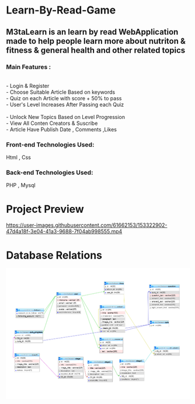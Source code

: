 # Learn-By-Read-Game
## M3taLearn is an learn by read WebApplication made to help people learn more about nutriton & fitness & general health  and other related topics 
### Main Features :
<br>- Login  &amp; Register
<br>- Choose Suitable Article Based on keywords 
<br>- Quiz on each Article with score + 50% to pass
<br>- User's Level Increases After Passing each Quiz  
<br>- Unlock New Topics Based on Level Progression
<br>- View All  Conten Creators & Suscribe 
<br>- Article Have Publish Date , Comments ,Likes
### Front-end Technologies Used: 
Html , Css <br>

### Back-end Technologies Used:  
PHP ,  Mysql <br>

# Project Preview 
https://user-images.githubusercontent.com/61662153/153322902-47d4a18f-3e04-41a3-9688-7f04ab998555.mp4


# Database Relations
![image](https://github.com/amr9k8/Learn-By-Read-Game/blob/fc19a242ee1cd95a78393839bc35d04276bf852a/db%20relation.png)
